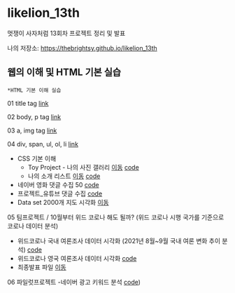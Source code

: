 # likelion_13th
멋쟁이 사자처럼 13회차 프로젝트 정리 및 발표

나의 저장소: https://thebrightsy.github.io/likelion_13th

## 웹의 이해 및 HTML 기본 실습
	*HTML 기본 이해 실습
01 title tag [link](https://github.com/thebrightsy/likelion_13th/blob/main/web_html/01_html_title.html)

02 body, p tag [link](https://github.com/thebrightsy/likelion_13th/blob/main/web_html/02_html_body_p.html)

03 a, img tag [link](https://github.com/thebrightsy/likelion_13th/blob/main/web_html/03_html_link_img.html)

04 div, span, ul, ol, li [link](https://github.com/thebrightsy/likelion_13th/blob/main/web_html/04_html_div_span.html)

* CSS 기본 이해
    * Toy Project - 나의 사진 갤러리 [이동](https://thebrightsy.github.io/likelion_13th/02_css_gallery/14_img_gallery.html) [code](https://github.com/thebrightsy/likelion_13th/blob/main/02_css_gallery/14_img_gallery.html)
    * 나의 소개 리스트 [이동](https://thebrightsy.github.io/likelion_13th/03_self_introduction/main.html)
    [code](https://github.com/thebrightsy/likelion_13th/blob/main/03_self_introduction/main.html)
* 네이버 영화 댓글 수집 50 [code](https://github.com/thebrightsy/likelion_13th/blob/main/04_movie_review/14_review_assignment.py)
* 프로젝트_유튜브 댓글 수집 [code](https://github.com/thebrightsy/likelion_13th/blob/main/05_youtube_review/youtube_0916.ipynb)
* Data set 2000개 지도 시각화 [이동](https://thebrightsy.github.io/likelion_13th/06_folium/police_data.html)

05 팀프로젝트 / 10월부터 위드 코로나 해도 될까? (위드 코로나 시행 국가를 기준으로 코로나 데이터 분석)
   - 위드코로나 국내 여론조사 데이터 시각화 (2021년 8월~9월 국내 여론 변화 추이 분석)
   [code](https://github.com/thebrightsy/likelion_13th/blob/main/08_corona/20211007_한국_위드코로나_국민여론_찬반그래프.ipynb)
   - 위드코로나 영국 여론조사 데이터 시각화 [code](https://github.com/thebrightsy/likelion_13th/blob/main/08_corona/20211001_UK_여론조사_그래프.ipynb)
   - 최종발표 파일 [이동](https://github.com/thebrightsy/likelion_13th/blob/main/08_corona/trinity조_최종발표(최종본).pptx)
   
06 파일럿프로젝트 
   -네이버 광고 키워드 분석 [code](https://github.com/thebrightsy/likelion_13th/blob/main/11_pilot2/20211019_네이버키워드.ipynb))

